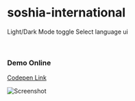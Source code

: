 # soshia-international
Light/Dark Mode toggle Select language ui

<br>

### Demo Online

[Codepen Link](https://codepen.io/emnatkins/full/ExdJaKG)


![Screenshot](https://github.com/emnatkins/soshia-international/assets/102804483/a8792fc2-2075-428f-bcaa-c1c20bf2c6e8)
